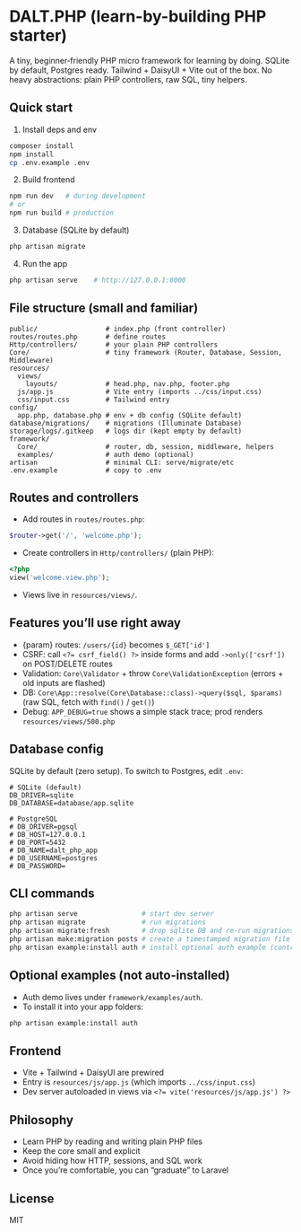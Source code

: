# DALT.PHP (learn-by-building PHP starter)

A tiny, beginner‑friendly PHP micro framework for learning by doing. SQLite by default, Postgres ready. Tailwind + DaisyUI + Vite out of the box. No heavy abstractions: plain PHP controllers, raw SQL, tiny helpers.

## Quick start

1) Install deps and env
```bash
composer install
npm install
cp .env.example .env
```

2) Build frontend
```bash
npm run dev   # during development
# or
npm run build # production
```

3) Database (SQLite by default)
```bash
php artisan migrate
```

4) Run the app
```bash
php artisan serve    # http://127.0.0.1:8000
```

## File structure (small and familiar)
```
public/                 # index.php (front controller)
routes/routes.php       # define routes
Http/controllers/       # your plain PHP controllers
Core/                   # tiny framework (Router, Database, Session, Middleware)
resources/
  views/
    layouts/            # head.php, nav.php, footer.php
  js/app.js             # Vite entry (imports ../css/input.css)
  css/input.css         # Tailwind entry
config/
  app.php, database.php # env + db config (SQLite default)
database/migrations/    # migrations (Illuminate Database)
storage/logs/.gitkeep   # logs dir (kept empty by default)
framework/
  Core/                 # router, db, session, middleware, helpers
  examples/             # auth demo (optional)
artisan                 # minimal CLI: serve/migrate/etc
.env.example            # copy to .env
```

## Routes and controllers
- Add routes in `routes/routes.php`:
```php
$router->get('/', 'welcome.php');
```
- Create controllers in `Http/controllers/` (plain PHP):
```php
<?php
view('welcome.view.php');
```
- Views live in `resources/views/`.

## Features you’ll use right away
- {param} routes: `/users/{id}` becomes `$_GET['id']`
- CSRF: call `<?= csrf_field() ?>` inside forms and add `->only(['csrf'])` on POST/DELETE routes
- Validation: `Core\Validator` + throw `Core\ValidationException` (errors + old inputs are flashed)
- DB: `Core\App::resolve(Core\Database::class)->query($sql, $params)` (raw SQL, fetch with `find()` / `get()`)
- Debug: `APP_DEBUG=true` shows a simple stack trace; prod renders `resources/views/500.php`

## Database config
SQLite by default (zero setup). To switch to Postgres, edit `.env`:
```env
# SQLite (default)
DB_DRIVER=sqlite
DB_DATABASE=database/app.sqlite

# PostgreSQL
# DB_DRIVER=pgsql
# DB_HOST=127.0.0.1
# DB_PORT=5432
# DB_NAME=dalt_php_app
# DB_USERNAME=postgres
# DB_PASSWORD=
```

## CLI commands
```bash
php artisan serve                # start dev server
php artisan migrate              # run migrations
php artisan migrate:fresh        # drop sqlite DB and re-run migrations
php artisan make:migration posts # create a timestamped migration file
php artisan example:install auth # install optional auth example (controllers, views, routes)
```

## Optional examples (not auto-installed)
- Auth demo lives under `framework/examples/auth`.
- To install it into your app folders:
```bash
php artisan example:install auth
```

## Frontend
- Vite + Tailwind + DaisyUI are prewired
- Entry is `resources/js/app.js` (which imports `../css/input.css`)
- Dev server autoloaded in views via `<?= vite('resources/js/app.js') ?>`

## Philosophy
- Learn PHP by reading and writing plain PHP files
- Keep the core small and explicit
- Avoid hiding how HTTP, sessions, and SQL work
- Once you’re comfortable, you can “graduate” to Laravel

## License
MIT
